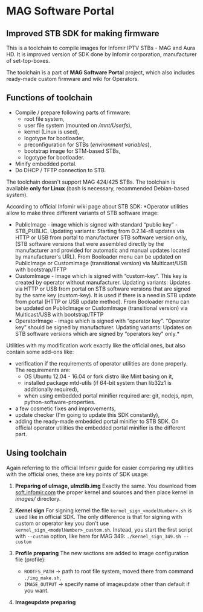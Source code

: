 # MAG Software Portal
## Improved STB SDK for making firmware

This is a toolchain to compile images for Infomir IPTV STBs - MAG and Aura HD. It is improved version of SDK done by Infomir corporation, manufacturer of set-top-boxes.

The toolchain is a part of **MAG Software Portal** project, which also includes ready-made custom firmware and wiki for Operators.

## Functions of toolchain
* Compile / prepare following parts of firmware:
  * root file system,
  * user file system (mounted on */mnt/Userfs*),
  * kernel (Linux is used),
  * logotype for bootloader,
  * preconfiguration for STBs (*environment variables*),
  * bootstrap image for STM-based STBs,
  * logotype for bootloader.
* Minify embedded portal.
* Do DHCP / TFTP connection to STB.

The toolchain doesn't support MAG 424/425 STBs. The toolchain is available **only for Linux** (bash is necessary, recommended Debian-based system).

According to official Infomir wiki page about STB SDK:
*Operator utilities allow to make three different variants of STB software image:

 - PublicImage - image which is signed with standard “public key” - STB_PUBLIC.
Updating variants: Starting from 0.2.14-r8 updates via HTTP or USB from portal to manufacturer STB software version only, (STB software versions that were assembled directly by the manufacturer and provided for automatic and manual updates located by manufacturer's URL).
From Booloader menu can be updated on PublicImage or CustomImage (transitional version) via Multicast/USB with bootstrap/TFTP
 - CustomImage - image which is signed with “custom-key”. This key is created by operator without manufacturer.
Updating variants: Updates via HTTP or USB from portal on STB software versions that are signed by the same key (custom-key). It is used if there is a need in STB update from portal (HTTP or USB update method).
From Booloader menu can be updated on PublicImage or CustomImage (transitional version) via Multicast/USB with bootstrap/TFTP
 - OperatorImage - image which is signed with “operator key”. “Operator key” should be signed by manufacturer.
Updating variants: Updates on STB software versions which are signed by “operators key" only.*

Utilities with my modification work exactly like the official ones, but also contain some add-ons like:
 - verification if the requirements of operator utilities are done properly. The requirements are:
	- OS Ubuntu 12.04 - 16.04 or fork distro like Mint basing on it,
	- installed package mtd-utils (if 64-bit system than lib32z1 is additionally required),
	- when using embedded portal minifier required are: git, nodejs, npm, python-software-properties.
 - a few cosmetic fixes and improvements,
 - update checker (I'm going to update this SDK constantly),
 - adding the ready-made embedded portal minifier to STB SDK. On official operator utilities the embedded portal minifier is the different part.

## Using toolchain

Again referring to the official Infomir guide for easier comparing my utilities with the official ones, these are key points of SDK usage:

1. **Preparing of uImage, uImzlib.img**
   Exactly the same. You download from [soft.infomir.com](http://soft.infomir.com) the proper kernel and sources and then place kernel in *images/* directory.

2. **Kernel sign**
   For signing kernel the file `kernel_sign_<modelNumber>.sh` is used like in official SDK. The only difference is that for signing with custom or operator key you don't use `kernel_sign_<modelNumber>_custom.sh`. Instead, you start the first script with `--custom` option, like here for MAG 349:
   `./kernel_sign_349.sh --custom`

3. **Profile preparing**
   The new sections are added to image configuration file (profile):
   - `ROOTFS_PATH` -> path to root file system, moved there from command `./img_make.sh`,
   - `IMAGE_OUTPUT` -> specify name of imageupdate other than default if you want.

4. **Imageupdate preparing**
   
